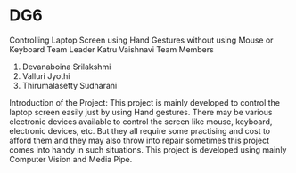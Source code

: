 # DG6
Controlling Laptop Screen using Hand Gestures without using Mouse or Keyboard
Team Leader
Katru Vaishnavi
Team Members
1) Devanaboina Srilakshmi 
2) Valluri Jyothi 
3) Thirumalasetty Sudharani 

Introduction of the Project:
  This project is mainly developed to control the laptop screen easily just by using Hand gestures. There may be various electronic devices available to control the screen like mouse, keyboard, electronic devices, etc. But they all require some practising and cost to afford them and they may also throw into repair sometimes this project comes into handy in such situations. This project is developed using mainly Computer Vision and Media Pipe.

